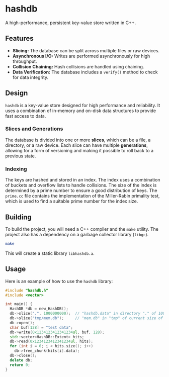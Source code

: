 # hashdb

A high-performance, persistent key-value store written in C++.

## Features

- **Slicing:** The database can be split across multiple files or raw devices.
- **Asynchronous I/O:** Writes are performed asynchronously for high throughput.
- **Collision Chaining:** Hash collisions are handled using chaining.
- **Data Verification:** The database includes a `verify()` method to check for data integrity.

## Design

`hashdb` is a key-value store designed for high performance and reliability. It uses a combination of in-memory and on-disk data structures to provide fast access to data.

### Slices and Generations

The database is divided into one or more **slices**, which can be a file, a directory, or a raw device. Each slice can have multiple **generations**, allowing for a form of versioning and making it possible to roll back to a previous state.

### Indexing

The keys are hashed and stored in an index. The index uses a combination of buckets and overflow lists to handle collisions. The size of the index is determined by a prime number to ensure a good distribution of keys. The `prime.cc` file contains the implementation of the Miller-Rabin primality test, which is used to find a suitable prime number for the index size.

## Building

To build the project, you will need a C++ compiler and the `make` utility. The project also has a dependency on a garbage collector library (`libgc`).

```bash
make
```

This will create a static library `libhashdb.a`.

## Usage

Here is an example of how to use the `hashdb` library:

```cpp
#include "hashdb.h"
#include <vector>

int main() {
  HashDB *db = new_HashDB();
  db->slice(".", 1000000000);  // "hashdb.data" in directory "." of 100MB
  db->slice("tmp/mem.db");     // "mem.db" in "tmp" of current size of mem.db
  db->open();
  char buf[128] = "test data";
  db->write(0x1234123412341234ul, buf, 128);
  std::vector<HashDB::Extent> hits;
  db->read(0x1234123412341234ul, hits);
  for (int i = 0; i < hits.size(); i++)
    db->free_chunk(hits[i].data);
  db->close();
  delete db;
  return 0;
}
```
